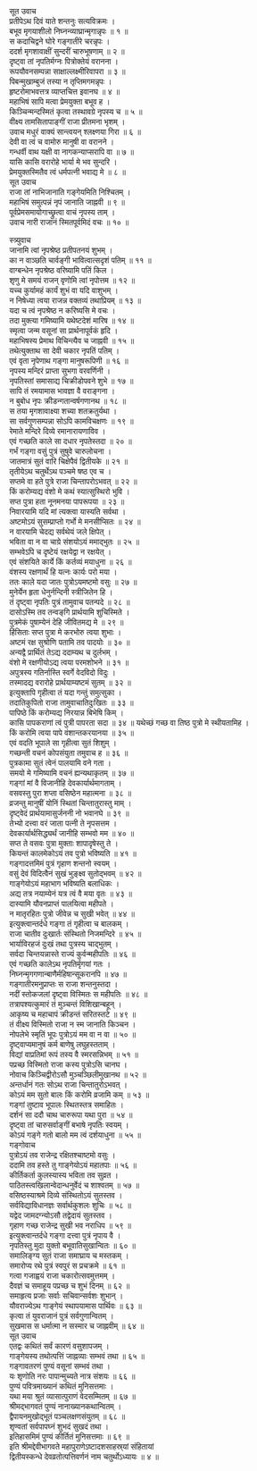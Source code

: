 सूत उवाच  
प्रतीपेऽथ दिवं याते शन्तनुः सत्यविक्रमः ।  
बभूव मृगयाशीलो निघ्नन्व्याघ्रान्मृगान्नृपः ॥ १ ॥  
स कदाचिद्वने घोरे गङ्गातीरे चरन्नृपः ।  
ददर्श मृगशावाक्षीं सुन्दरीं चारुभूषणाम् ॥ २ ॥  
दृष्ट्वा तां नृपतिर्मग्नः पित्रोक्तेयं वरानना ।  
रूपयौवनसम्पन्ना साक्षाल्लक्ष्मीरिवापरा ॥ ३ ॥  
पिबन्मुखाम्बुजं तस्या न तृप्तिमगमन्नृपः ।  
हृष्टरोमाभवत्तत्र व्याप्तचित्त इवानघ ॥ ४ ॥  
महाभिषं सापि मत्वा प्रेमयुक्ता बभूव ह ।  
किञ्चिन्मन्दस्मितं कृत्वा तस्थावग्रे नृपस्य च ॥ ५ ॥  
वीक्ष्य तामसितापाङ्गीं राजा प्रीतमना भृशम् ।  
उवाच मधुरं वाक्यं सान्त्वयन् श्लक्ष्णया गिरा ॥ ६ ॥  
देवी वा त्वं च वामोरु मानुषी वा वरानने ।  
गन्धर्वी वाथ यक्षी वा नागकन्याप्सरापि वा ॥ ७ ॥  
यासि कासि वरारोहे भार्या मे भव सुन्दरि ।  
प्रेमयुक्तस्मितैव त्वं धर्मपत्नी भवाद्य मे ॥ ८ ॥  
सूत उवाच  
राजा तां नाभिजानाति गङ्गेयमिति निश्चितम् ।  
महाभिषं समुत्पन्नं नृपं जानाति जाह्नवी ॥ ९ ॥  
पूर्वप्रेमसमायोगाच्छ्रुत्वा वाचं नृपस्य ताम् ।  
उवाच नारी राजानं स्मितपूर्वमिदं वचः ॥ १० ॥  
  
स्त्र्युवाच  
जानामि त्वां नृपश्रेष्ठ प्रतीपतनयं शुभम् ।  
का न वाञ्छति चार्वङ्गी भावित्वात्सदृशं पतिम् ॥ ११ ॥  
वाग्बन्धेन नृपश्रेष्ठ वरिष्यामि पतिं किल ।  
शृणु मे समयं राजन् वृणोमि त्वां नृपोत्तम ॥ १२ ॥  
यच्च कुर्यामहं कार्यं शुभं वा यदि वाशुभम् ।  
न निषेध्या त्वया राजन्न वक्तव्यं तथाप्रियम् ॥ १३ ॥  
यदा च त्वं नृपश्रेष्ठ न करिष्यसि मे वचः ।  
तदा मुक्त्या गमिष्यामि यथेष्टदेशं मारिष ॥ १४ ॥  
स्मृत्वा जन्म वसूनां सा प्रार्थनापूर्वकं हृदि ।  
महाभिषस्य प्रेमाथ विचिन्त्यैव च जाह्नवी ॥ १५ ॥  
तथेत्युक्ताथ सा देवी चकार नृपतिं पतिम् ।  
एवं वृता नृपेणाथ गङ्गा मानुषरूपिणी ॥ १६ ॥  
नृपस्य मन्दिरं प्राप्ता सुभगा वरवर्णिनी ।  
नृपतिस्तां समासाद्य चिक्रीडोपवने शुभे ॥ १७ ॥  
सापि तं रमयामास भावज्ञा वै वराङ्गना ।  
न बुबोध नृपः क्रीडन्गतान्वर्षगणानथ ॥ १८ ॥  
स तया मृगशावाक्ष्या शच्या शतक्रतुर्यथा ।  
सा सर्वगुणसम्पन्ना सोऽपि कामविचक्षणः ॥ १९ ॥  
रेमाते मन्दिरे दिव्ये रमानारायणाविव ।  
एवं गच्छति काले सा दधार नृपतेस्तदा ॥ २० ॥  
गर्भं गङ्गा वसुं पुत्रं सुषुवे चारुलोचना ।  
जातमात्रं सुतं वारि चिक्षेपैवं द्वितीयके ॥ २१ ॥  
तृतीयेऽथ चतुर्थेऽथ पञ्चमे षष्ठ एव च ।  
सप्तमे वा हते पुत्रे राजा चिन्तापरोऽभवत् ॥ २२ ॥  
किं करोम्यद्य वंशो मे कथं स्यात्सुस्थिरो भुवि ।  
सप्त पुत्रा हता नूनमनया पापरूपया ॥ २३ ॥  
निवारयामि यदि मां त्यक्त्वा यास्यति सर्वथा ।  
अष्टमोऽयं सुसम्प्राप्तो गर्भो मे मनसीप्सितः ॥ २४ ॥  
न वारयामि चेदद्य सर्वथेयं जले क्षिपेत् ।  
भविता वा न वा चाग्रे संशयोऽयं ममाद्‌भुतः ॥ २५ ॥  
सम्भवेऽपि च दृष्टेयं रक्षयेद्वा न रक्षयेत् ।  
एवं संशयिते कार्ये किं कर्तव्यं मयाधुना ॥ २६ ॥  
वंशस्य रक्षणार्थं हि यत्नः कार्यः परो मया ।  
ततः काले यदा जातः पुत्रोऽयमष्टमो वसुः ॥ २७ ॥  
मुनेर्येन हृता धेनुर्नन्दिनी स्त्रीजितेन हि ।  
तं दृष्ट्वा नृपतिः पुत्रं तामुवाच पतन्पदे ॥ २८ ॥  
दासोऽस्मि तव तन्वङ्‌गि प्रार्थयामि शुचिस्मिते ।  
पुत्रमेकं पुषाम्येनं देहि जीवितमद्य मे ॥ २९ ॥  
हिंसिताः सप्त पुत्रा मे करभोरु त्वया शुभाः ।  
अष्टमं रक्ष सुश्रोणि पतामि तव पादयोः ॥ ३० ॥  
अन्यद्वै प्रार्थितं तेऽद्य ददाम्यथ च दुर्लभम् ।  
वंशो मे रक्षणीयोऽद्य त्वया परमशोभने ॥ ३१ ॥  
अपुत्रस्य गतिर्नास्ति स्वर्गे वेदविदो विदुः ।  
तस्मादद्य वरारोहे प्रार्थयाम्यष्टमं सुतम् ॥ ३२ ॥  
इत्युक्तापि गृहीत्वा तं यदा गन्तुं समुत्सुका ।  
तदातिकुपितो राजा तामुवाचातिदुःखितः ॥ ३३ ॥  
पापिष्ठे किं करोम्यद्य निरयान्न बिभेषि किम् ।  
कासि पापकराणां त्वं पुत्री पापरता सदा ॥ ३४ ॥
यथेच्छं गच्छ वा तिष्ठ पुत्रो मे स्थीयतामिह ।  
किं करोमि त्वया पापे वंशान्तकरयानया ॥ ३५ ॥  
एवं वदति भूपाले सा गृहीत्वा सुतं शिशुम् ।  
गच्छन्ती वचनं कोपसंयुता तमुवाच ह ॥ ३६ ॥  
पुत्रकामा सुतं त्वेनं पालयामि वने गता ।  
समयो मे गमिष्यामि वचनं ह्यन्यथाकृतम् ॥ ३७ ॥  
गङ्गां मां वै विजानीहि देवकार्यार्थमागताम् ।  
वसवस्तु पुरा शप्ता वसिष्ठेन महात्मना ॥ ३८ ॥  
व्रजन्तु मानुषीं योनिं स्थितां चिन्तातुरास्तु माम् ।  
दृष्ट्वेदं प्रार्थयामासुर्जननी नो भवानघे ॥ ३९ ॥  
तेभ्यो दत्त्वा वरं जाता पत्नी ते नृपसत्तम ।  
देवकार्यार्थसिद्ध्यर्थं जानीहि सम्भवो मम ॥ ४० ॥  
सप्त ते वसवः पुत्रा मुक्ताः शापादृषेस्तु ते ।  
कियन्तं कालमेकोऽयं तव पुत्रो भविष्यति ॥ ४१ ॥  
गङ्गादत्तमिमं पुत्रं गृहाण शन्तनो स्वयम् ।  
वसुं देवं विदित्वैनं सुखं भुङ्क्ष्व सुतोद्‌भवम् ॥ ४२ ॥  
गाङ्गेयोऽयं महाभाग भविष्यति बलाधिकः ।  
अद्य तत्र नयाम्येनं यत्र त्वं वै मया वृतः ॥ ४३ ॥  
दास्यामि यौवनप्राप्तं पालयित्वा महीपते ।  
न मातृरहितः पुत्रो जीवेन्न च सुखी भवेत् ॥ ४४ ॥  
इत्युक्त्वान्तर्दधे गङ्गा तं गृहीत्वा च बालकम् ।  
राजा चातीव दुःखार्तः संस्थितो निजमन्दिरे ॥ ४५ ॥  
भार्याविरहजं दुःखं तथा पुत्रस्य चाद्‌भुतम् ।  
सर्वदा चिन्तयन्नास्ते राज्यं कुर्वन्महीपतिः ॥ ४६ ॥  
एवं गच्छति कालेऽथ नृपतिर्मृगयां गतः ।  
निघ्नन्मृगगणान्बाणैर्महिषान्सूकरानपि ॥ ४७ ॥  
गङ्गातीरमनुप्राप्तः स राजा शन्तनुस्तदा ।  
नदीं स्तोकजलां दृष्ट्वा विस्मितः स महीपतिः ॥ ४८ ॥  
तत्रापश्यत्कुमारं तं मुञ्चन्तं विशिखान्बहून् ।  
आकृष्य च महाचापं क्रीडन्तं सरितस्तटे ॥ ४९ ॥  
तं वीक्ष्य विस्मितो राजा न स्म जानाति किञ्चन ।  
नोपलेभे स्मृतिं भूपः पुत्रोऽयं मम वा न वा ॥ ५० ॥  
दृष्ट्वाप्यमानुषं कर्म बाणेषु लघुहस्तताम् ।  
विद्यां वाप्रतिमां रूपं तस्य वै स्मरसन्निभम् ॥ ५१ ॥  
पप्रच्छ विस्मितो राजा कस्य पुत्रोऽसि चानघ ।  
नोवाच किञ्चिद्वीरोऽसौ मुञ्चञ्छिलीमुखानथ ॥ ५२ ॥  
अन्तर्धानं गतः सोऽथ राजा चिन्तातुरोऽभवत् ।  
कोऽयं मम सुतो बालः किं करोमि व्रजामि कम् ॥ ५३ ॥  
गङ्गां तुष्टाव भूपालः स्थितस्तत्र समाहितः ।  
दर्शनं सा ददौ चाथ चारुरूपा यथा पुरा ॥ ५४ ॥  
दृष्ट्वा तां चारुसर्वाङ्गीं बभाषे नृपतिः स्वयम् ।  
कोऽयं गङ्गे गतो बालो मम त्वं दर्शयाधुना ॥ ५५ ॥  
गङ्गोवाच  
पुत्रोऽयं तव राजेन्द्र रक्षितश्चाष्टमो वसुः ।  
ददामि तव हस्ते तु गाङ्गेयोऽयं महातपाः ॥ ५६ ॥  
कीर्तिकर्ता कुलस्यास्य भविता तव सुव्रत ।  
पाठितस्त्वखिलान्वेदान्धनुर्वेदं च शाश्वतम् ॥ ५७ ॥  
वसिष्ठस्याश्रमे दिव्ये संस्थितोऽयं सुतस्तव ।  
सर्वविद्याविधानज्ञः सर्वार्थकुशलः शुचिः ॥ ५८ ॥  
यद्वेद जामदग्न्योऽसौ तद्वेदायं सुतस्तव ।  
गृहाण गच्छ राजेन्द्र सुखी भव नराधिप ॥ ५९ ॥  
इत्युक्त्वान्तर्दधे गङ्गा दत्त्वा पुत्रं नृपाय वै ।  
नृपतिस्तु मुदा युक्तो बभूवातिसुखान्वितः ॥ ६० ॥  
समालिङ्ग्य सुतं राजा समाघ्राय च मस्तकम् ।  
समारोप्य रथे पुत्रं स्वपुरं स प्रचक्रमे ॥ ६१ ॥  
गत्वा गजाह्वयं राजा चकारोत्सवमुत्तमम् ।  
दैवज्ञं च समाहूय पप्रच्छ च शुभं दिनम् ॥ ६२ ॥  
समाहृत्य प्रजाः सर्वाः सचिवान्सर्वशः शुभान् ।  
यौवराज्येऽथ गाङ्गेयं स्थापयामास पार्थिवः ॥ ६३ ॥  
कृत्वा तं युवराजानं पुत्रं सर्वगुणान्वितम् ।  
सुखमास स धर्मात्मा न सस्मार च जाह्नवीम् ॥ ६४ ॥  
सूत उवाच  
एतद्वः कथितं सर्वं कारणं वसुशापजम् ।  
गाङ्गेयस्य तथोत्पत्तिं जाह्नव्याः सम्भवं तथा ॥ ६५ ॥  
गङ्गावतरणं पुण्यं वसूनां सम्भवं तथा ।  
यः शृणोति नरः पापान्मुच्यते नात्र संशयः ॥ ६६ ॥  
पुण्यं पवित्रमाख्यानं कथितं मुनिसत्तमाः ।  
यथा मया श्रुतं व्यासात्पुराणं वेदसम्मितम् ॥ ६७ ॥  
श्रीमद्‌भागवतं पुण्यं नानाख्यानकथान्वितम् ।  
द्वैपायनमुखोद्‌भूतं पञ्चलक्षणसंयुतम् ॥ ६८ ॥  
शृण्वतां सर्वपापघ्नं शुभदं सुखदं तथा ।  
इतिहासमिमं पुण्यं कीर्तितं मुनिसत्तमाः ॥ ६९ ॥  
इति श्रीमद्देवीभागवते महापुराणेऽष्टादशसाहस्र्यां संहितायां  
द्वितीयस्कन्धे देवव्रतोत्पत्तिवर्णनं नाम चतुर्थोऽध्यायः ॥ ४ ॥
